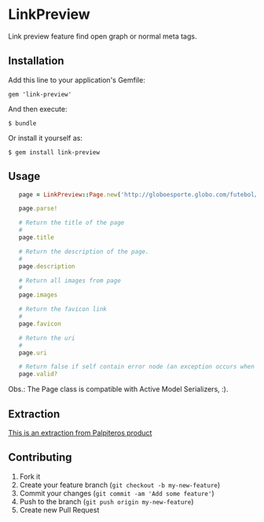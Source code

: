 # LinkPreview

Link preview feature find open graph or normal meta tags.

## Installation

Add this line to your application's Gemfile:

    gem 'link-preview'

And then execute:

    $ bundle

Or install it yourself as:

    $ gem install link-preview

## Usage

```ruby
   page = LinkPreview::Page.new('http://globoesporte.globo.com/futebol/times/corinthians/noticia/2013/06/sheik-cobra-responsabilidade-dos-companheiros-durante-folga.html')

   page.parse!

   # Return the title of the page
   #
   page.title

   # Return the description of the page.
   #
   page.description

   # Return all images from page
   #
   page.images

   # Return the favicon link
   #
   page.favicon

   # Return the uri
   #
   page.uri

   # Return false if self contain error node (an exception occurs when try to get/parse the page).
   page.valid?
```

Obs.: The Page class is compatible with Active Model Serializers, :).

## Extraction

[This is an extraction from Palpiteros product](http://palpiteros.com)

## Contributing

1. Fork it
2. Create your feature branch (`git checkout -b my-new-feature`)
3. Commit your changes (`git commit -am 'Add some feature'`)
4. Push to the branch (`git push origin my-new-feature`)
5. Create new Pull Request
